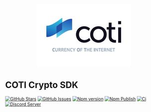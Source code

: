 <p align="center"><img src="/assets/logo-slogan-300x200.jpg"></p>

COTI Crypto SDK
=============

[![GitHub Stars](https://img.shields.io/github/stars/coti-io/coti-crypto.svg)](https://github.com/coti-io/coti-crypto/stargazers)
[![GitHub Issues](https://img.shields.io/github/issues/coti-io/coti-crypto.svg)](https://github.com/coti-io/coti-crypto/issues)
[![Npm version](https://badge.fury.io/js/@coti-io%2Fcrypto.svg)](https://badge.fury.io/js/@coti-io%2Fcrypto)
[![Npm Publish](https://github.com/coti-io/coti-crypto/actions/workflows/publish.yml/badge.svg)](https://github.com/coti-io/coti-crypto/actions/workflows/publish.yml)
[![Ci](https://github.com/coti-io/coti-crypto/actions/workflows/ci.yml/badge.svg)](https://github.com/coti-io/coti-crypto/actions/workflows/ci.yml)
[![Discord Server](https://img.shields.io/discord/386571547508473876.svg)](https://discord.me/coti)